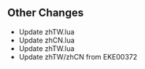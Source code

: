 ## Other Changes
- Update zhTW.lua
- Update zhCN.lua
- Update zhTW.lua
- Update zhTW/zhCN from EKE00372
